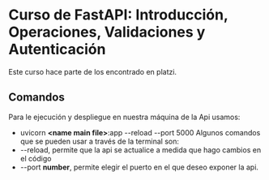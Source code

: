 # Curso de FastAPI: Introducción, Operaciones, Validaciones y Autenticación

Este curso hace parte de los encontrado en platzi.


## Comandos
Para le ejecución y despliegue en nuestra máquina de la Api usamos:
* uvicorn **\<name main file\>**:app --reload --port 5000 
Algunos comandos que se pueden usar a través de la terminal son:
* --reload, permite que la api se actualice a medida que hago cambios en el código
* --port **number**, permite elegir el puerto en el que deseo exponer la api.